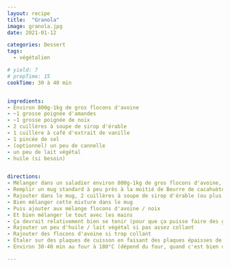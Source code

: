 ```yaml
---
layout: recipe
title:  "Granola"
image: granola.jpg
date: 2021-01-12

categories: Dessert
tags:
  - végétalien

# yield: 7
# prepTime: 15
cookTime: 30 à 40 min


ingredients:
- Environ 800g-1kg de gros flocons d'avoine
- ~1 grosse poignée d'amandes
- ~1 grosse poignée de noix
- 2 cuillères à soupe de sirop d'érable
- 1 cuillère à café d'extrait de vanille
- 1 pincée de sel
- (optionnel) un peu de cannelle
- un peu de lait végétal
- huile (si besoin)


directions:
- Mélanger dans un saladier environ 800g-1kg de gros flocons d'avoine, + ~1 grosse poignée d'amandes, + ~1 grosse poignée de noix. (Amandes/Noix coupées ou pas.. si t'as la flemme ça marche aussi haha) tu peux rajouter toute sorte de noix / graines que tu veux (par exemple des graines de lin)
- Remplir un mug standard à peu près à la moitié de Beurre de cacahuètes et mettre au micro ondes (**pas trop longtemps sinon ça peut brûler, mettre genre 30s et tester**, faut que ce soit un peu plus onctueux/liquide)
- Rajouter dans le mug, 2 cuillères à soupe de sirop d'érable (ou plus si vous l'aimez plus sucré, perso j'aime bien quand c'est pas trop sucré), 1 cuillère à café d'extrait de vanille, 1 pincée de sel, (optionnel) un peu de cannelle et puis remplir jusqu'en haut du mug de lait végétal
- Bien mélanger cette mixture dans le mug
- Puis ajouter aux mélange flocons d'avoine / noix
- Et bien mélanger le tout avec les mains
- Ça devrait relativement bien se tenir (pour que ça puisse faire des gros morceaux par la suite) mais pas trop collant non plus
- Rajouter un peu d'huile / lait végétal si pas assez collant
- Rajouter des flocons d'avoine si trop collant
- Étaler sur des plaques de cuisson en faisant des plaques épaisses de Granola (= fera des gros bouts)
- Environ 30-40 min au four à 180°C (dépend du four, quand c'est bien doré 🤗)

---
```

